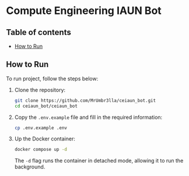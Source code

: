 # Compute Engineering IAUN Bot

## Table of contents

+ [How to Run](#how-to-run)

## How to Run

To run project, follow the steps below:

1. Clone the repository:

   ```bash
   git clone https://github.com/MrUmbr3lla/ceiaun_bot.git
   cd ceiaun_bot/ceiaun_bot
   ```

2. Copy the `.env.example` file and fill in the required information:

   ```bash
   cp .env.example .env
   ```

3. Up the Docker container:
   ```bash
   docker compose up -d
   ```
   The `-d` flag runs the container in detached mode, allowing it to run the background.